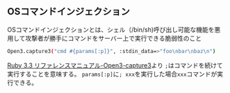 ## OSコマンドインジェクション
OSコマンドインジェクションとは、シェル（/bin/sh)呼び出し可能な機能を悪用して攻撃者が勝手にコマンドをサーバー上で実行できる脆弱性のこと

```sh
Open3.capture3("cmd #{params[:p]}", :stdin_data=>"foo\nbar\nbaz\n")
```
[Ruby 3.3 リファレンスマニュアル-Open3-capture3](https://docs.ruby-lang.org/ja/latest/method/Open3/m/capture3.html)より
`;`はコマンドを続けて実行することを意味する。
`params[:p]`に`; xxx`を実行した場合`xxx`コマンドが実行できる。
